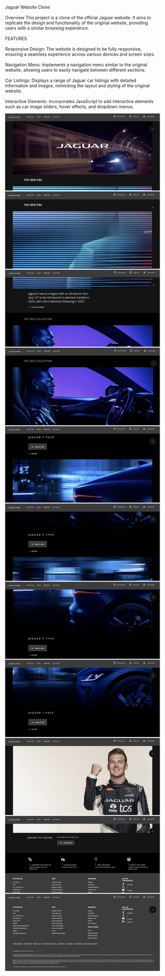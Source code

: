 Jaguar Website Clone
<br>
<br>
Overview
This project is a clone of the official Jaguar website. 
It aims to replicate the design and functionality of the original website, providing users with a similar browsing experience.
<br>
<br>
FEATURES
<br>
<br>
Responsive Design: The website is designed to be fully responsive, ensuring a seamless experience across various devices and screen sizes.
<br>
<br>
Navigation Menu: Implements a navigation menu similar to the original website, allowing users to easily navigate between different sections.
<br>
<br>
Car Listings: Displays a range of Jaguar car listings with detailed information and images, mimicking the layout and styling of the original website.
<br>
<br>
Interactive Elements: Incorporates JavaScript to add interactive elements such as car image sliders, hover effects, and dropdown menus.

![](images/jag-main-1.jpg)
![](images/jag-main-2.jpg)
![](images/jag-main-3.jpg)
![](images/jag-main-4.jpg)
![](images/jag-main-5.jpg)
![](images/jag-main-6.jpg)
![](images/jag-main-7.jpg)
![](images/jag-main-8.jpg)
![](images/jag-main-9.jpg)
![](images/jag-main-10.jpg)
![](images/jag-main-11.jpg)

